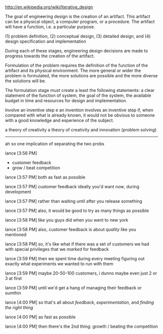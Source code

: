 http://en.wikipedia.org/wiki/Iterative_design

The goal of engineering design is the creation of an artifact. This artifact can
be a physical object, a computer program, or a procedure. The artifact will have a
function, i.e. a particular purpose.

(1) problem definition, (2) conceptual design, (3) detailed design,
and (4) design specification and implementation

During each of these stages,
engineering design decisions are made to progress towards the creation of the artifact.

Formulation of the problem requires the definition of the function of the artifact and
its physical environment. The more general or wider the problem is formulated, the
more solutions are possible and the more diverse the solutions will be. 

The formulation stage must create a least the following statements: a clear
statement of the function of system, the goal of the system, the available budget in
time and resources for design and implementation.

 Involve an inventive step e an invention involves an inventive step if, when
compared with what is already known, it would not be obvious to someone
with a good knowledge and experience of the subject.

a theory of creativity
a theory of creativity and innovation (problem solving)

---

ah so one implication of separating the two probs

lance [3:56 PM]
- customer feedback
- grow / beat competition

lance [3:57 PM]
both as fast as possible

lance [3:57 PM]
customer feedback ideally you'd want _now_, during development

lance [3:57 PM]
rather than waiting until after you release something

lance [3:57 PM]
also, it would be good to try as many things as possible

lance [3:58 PM]
like you guys did when you went to new york

lance [3:58 PM]
also, customer feedback is about *quality* like you mentioned

lance [3:58 PM]
so, it's like what if there was a set of customers we had with special privileges that we *marked* for feedback

lance [3:59 PM]
then we spent time during every meeting figuring out exactly what experiments we wanted to run with them

lance [3:59 PM]
maybe 20-50-100 customers, i dunno maybe even just 2 or 3 at first

lance [3:59 PM]
until we'd get a hang of managing their feedback or sumthin

lance [4:00 PM]
so that's all about *feedback*, *experimentation*, and *finding the right thing*

lance [4:00 PM]
as fast as possible

lance [4:00 PM]
then there's the 2nd thing: growth / beating the competition
